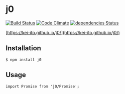 
# j0

[![Build Status](https://travis-ci.org/kei-ito/j0.svg?branch=master)](https://travis-ci.org/kei-ito/j0)
[![Code Climate](https://lima.codeclimate.com/github/kei-ito/j0/badges/gpa.svg)](https://lima.codeclimate.com/github/kei-ito/j0)
[![dependencies Status](https://david-dm.org/kei-ito/j0/status.svg)](https://david-dm.org/kei-ito/j0)

[https://kei-ito.github.io/j0/](https://kei-ito.github.io/j0/)

## Installation

```
$ npm install j0
```

## Usage

```
import Promise from 'j0/Promise';
```
